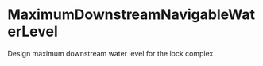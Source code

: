 MaximumDownstreamNavigableWaterLevel
====================================

Design maximum downstream water level for the lock complex
